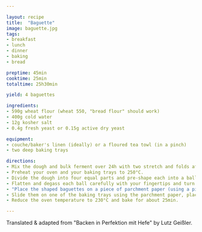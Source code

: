 ```yaml
---

layout: recipe
title:  "Baguette"
image: baguette.jpg
tags: 
- breakfast 
- lunch 
- dinner 
- baking 
- bread

preptime: 45min
cooktime: 25min
totaltime: 25h30min

yield: 4 baguettes

ingredients:
- 590g wheat flour (wheat 550, "bread flour" should work)
- 400g cold water
- 12g kosher salt
- 0.4g fresh yeast or 0.15g active dry yeast

equipment:
- couche/baker's linen (ideally) or a floured tea towl (in a pinch)
- two deep baking trays

directions:
- Mix the dough and bulk ferment over 24h with two stretch and folds after 8 and 16h as described in the first few steps of the [general instructions for yeast breads](../directions/generic-yeast-bread.html).
- Preheat your oven and your baking trays to 250°C.
- Divide the dough into four equal parts and pre-shape each into a ball. Let the dough rest on a floured surface, covered with a kitchen towel, for around 20min.
- Flatten and degass each ball carefully with your fingertips and turn it into a roughly rectangular shape. Then roll it up bit by bit, really pressing the seams down each time, then lengthen it, tapering the ends. See [this video by Brian Lagerstrom](https://youtu.be/eQLTJLF89A4?t=365) for the shaping technique. Place each in a fold of your floured couche. Cover and let rest for 40min.
- "Place the shaped baguettes on a piece of parchment paper (using a piece of stiff cardboard or a thin wooden board can help to transfer them from the couche). Using a lame, razor blade or just a really sharp knife, add 3-4 diagonal cuts to each of them, like this: `< /  /  /  / >`."
- Slide them on one of the baking trays using the parchment paper, place it in the oven, than cover it with the other baking tray so the baguettes are enclosed between the two trays.
- Reduce the oven temperature to 230°C and bake for about 25min.

---
```


Translated & adapted from "Backen in Perfektion mit Hefe" by Lutz Geißler.
